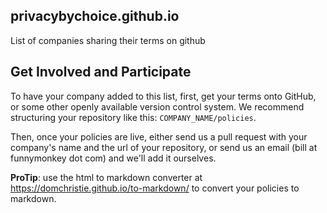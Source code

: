 ## privacybychoice.github.io
List of companies sharing their terms on github

## Get Involved and Participate

To have your company added to this list, first, get your terms onto GitHub, or some other openly available version control system. We recommend structuring your repository like this: `COMPANY_NAME/policies`.

Then, once your policies are live, either send us a pull request with your company's name and the url of your repository, or send us an email (bill at funnymonkey dot com) and we'll add it ourselves.

**ProTip**: use the html to markdown converter at https://domchristie.github.io/to-markdown/ to convert your policies to markdown.

